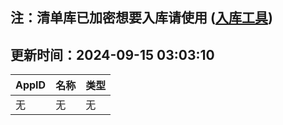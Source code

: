 ## 注：清单库已加密想要入库请使用 ([入库工具](https://github.com/BlankTMing/ManifestAutoUpdate/releases))

## 更新时间：2024-09-15 03:03:10
| AppID | 名称 | 类型  |
| :-------------------- | :----------------------------- | :----------- |
| 无 | 无 | 无 |
